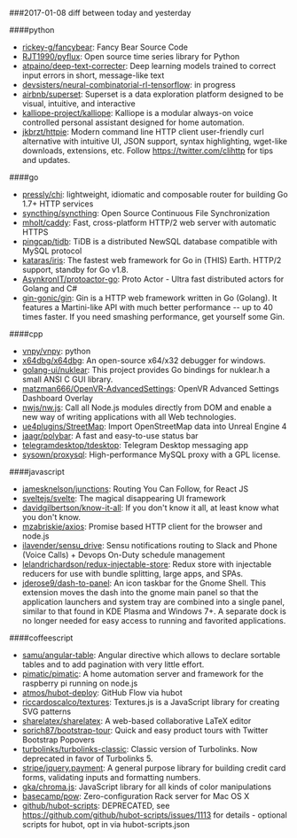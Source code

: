 ###2017-01-08
diff between today and yesterday

####python
* [rickey-g/fancybear](https://github.com/rickey-g/fancybear): Fancy Bear Source Code
* [RJT1990/pyflux](https://github.com/RJT1990/pyflux): Open source time series library for Python
* [atpaino/deep-text-correcter](https://github.com/atpaino/deep-text-correcter): Deep learning models trained to correct input errors in short, message-like text
* [devsisters/neural-combinatorial-rl-tensorflow](https://github.com/devsisters/neural-combinatorial-rl-tensorflow): in progress
* [airbnb/superset](https://github.com/airbnb/superset): Superset is a data exploration platform designed to be visual, intuitive, and interactive
* [kalliope-project/kalliope](https://github.com/kalliope-project/kalliope): Kalliope is a modular always-on voice controlled personal assistant designed for home automation.
* [jkbrzt/httpie](https://github.com/jkbrzt/httpie): Modern command line HTTP client  user-friendly curl alternative with intuitive UI, JSON support, syntax highlighting, wget-like downloads, extensions, etc. Follow https://twitter.com/clihttp for tips and updates.

####go
* [pressly/chi](https://github.com/pressly/chi): lightweight, idiomatic and composable router for building Go 1.7+ HTTP services
* [syncthing/syncthing](https://github.com/syncthing/syncthing): Open Source Continuous File Synchronization
* [mholt/caddy](https://github.com/mholt/caddy): Fast, cross-platform HTTP/2 web server with automatic HTTPS
* [pingcap/tidb](https://github.com/pingcap/tidb): TiDB is a distributed NewSQL database compatible with MySQL protocol
* [kataras/iris](https://github.com/kataras/iris): The fastest web framework for Go in (THIS) Earth. HTTP/2 support, standby for Go v1.8.
* [AsynkronIT/protoactor-go](https://github.com/AsynkronIT/protoactor-go): Proto Actor - Ultra fast distributed actors for Golang and C#
* [gin-gonic/gin](https://github.com/gin-gonic/gin): Gin is a HTTP web framework written in Go (Golang). It features a Martini-like API with much better performance -- up to 40 times faster. If you need smashing performance, get yourself some Gin.

####cpp
* [vnpy/vnpy](https://github.com/vnpy/vnpy): python
* [x64dbg/x64dbg](https://github.com/x64dbg/x64dbg): An open-source x64/x32 debugger for windows.
* [golang-ui/nuklear](https://github.com/golang-ui/nuklear): This project provides Go bindings for nuklear.h  a small ANSI C GUI library.
* [matzman666/OpenVR-AdvancedSettings](https://github.com/matzman666/OpenVR-AdvancedSettings): OpenVR Advanced Settings Dashboard Overlay
* [nwjs/nw.js](https://github.com/nwjs/nw.js): Call all Node.js modules directly from DOM and enable a new way of writing applications with all Web technologies.
* [ue4plugins/StreetMap](https://github.com/ue4plugins/StreetMap): Import OpenStreetMap data into Unreal Engine 4
* [jaagr/polybar](https://github.com/jaagr/polybar): A fast and easy-to-use status bar
* [telegramdesktop/tdesktop](https://github.com/telegramdesktop/tdesktop): Telegram Desktop messaging app
* [sysown/proxysql](https://github.com/sysown/proxysql): High-performance MySQL proxy with a GPL license.

####javascript
* [jamesknelson/junctions](https://github.com/jamesknelson/junctions): Routing You Can Follow, for React JS
* [sveltejs/svelte](https://github.com/sveltejs/svelte): The magical disappearing UI framework
* [davidgilbertson/know-it-all](https://github.com/davidgilbertson/know-it-all): If you don't know it all, at least know what you don't know.
* [mzabriskie/axios](https://github.com/mzabriskie/axios): Promise based HTTP client for the browser and node.js
* [ilavender/sensu_drive](https://github.com/ilavender/sensu_drive): Sensu notifications routing to Slack and Phone (Voice Calls) + Devops On-Duty schedule management
* [lelandrichardson/redux-injectable-store](https://github.com/lelandrichardson/redux-injectable-store): Redux store with injectable reducers for use with bundle splitting, large apps, and SPAs.
* [jderose9/dash-to-panel](https://github.com/jderose9/dash-to-panel): An icon taskbar for the Gnome Shell. This extension moves the dash into the gnome main panel so that the application launchers and system tray are combined into a single panel, similar to that found in KDE Plasma and Windows 7+. A separate dock is no longer needed for easy access to running and favorited applications.

####coffeescript
* [samu/angular-table](https://github.com/samu/angular-table): Angular directive which allows to declare sortable tables and to add pagination with very little effort.
* [pimatic/pimatic](https://github.com/pimatic/pimatic): A home automation server and framework for the raspberry pi running on node.js
* [atmos/hubot-deploy](https://github.com/atmos/hubot-deploy):  GitHub Flow via hubot
* [riccardoscalco/textures](https://github.com/riccardoscalco/textures): Textures.js is a JavaScript library for creating SVG patterns
* [sharelatex/sharelatex](https://github.com/sharelatex/sharelatex): A web-based collaborative LaTeX editor
* [sorich87/bootstrap-tour](https://github.com/sorich87/bootstrap-tour): Quick and easy product tours with Twitter Bootstrap Popovers
* [turbolinks/turbolinks-classic](https://github.com/turbolinks/turbolinks-classic): Classic version of Turbolinks. Now deprecated in favor of Turbolinks 5.
* [stripe/jquery.payment](https://github.com/stripe/jquery.payment): A general purpose library for building credit card forms, validating inputs and formatting numbers.
* [gka/chroma.js](https://github.com/gka/chroma.js): JavaScript library for all kinds of color manipulations
* [basecamp/pow](https://github.com/basecamp/pow): Zero-configuration Rack server for Mac OS X
* [github/hubot-scripts](https://github.com/github/hubot-scripts): DEPRECATED, see https://github.com/github/hubot-scripts/issues/1113 for details - optional scripts for hubot, opt in via hubot-scripts.json
